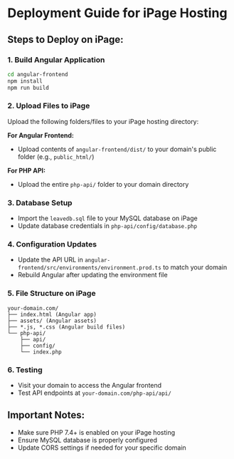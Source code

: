 
# Deployment Guide for iPage Hosting

## Steps to Deploy on iPage:

### 1. Build Angular Application
```bash
cd angular-frontend
npm install
npm run build
```

### 2. Upload Files to iPage
Upload the following folders/files to your iPage hosting directory:

**For Angular Frontend:**
- Upload contents of `angular-frontend/dist/` to your domain's public folder (e.g., `public_html/`)

**For PHP API:**
- Upload the entire `php-api/` folder to your domain directory

### 3. Database Setup
- Import the `leavedb.sql` file to your MySQL database on iPage
- Update database credentials in `php-api/config/database.php`

### 4. Configuration Updates
- Update the API URL in `angular-frontend/src/environments/environment.prod.ts` to match your domain
- Rebuild Angular after updating the environment file

### 5. File Structure on iPage
```
your-domain.com/
├── index.html (Angular app)
├── assets/ (Angular assets)
├── *.js, *.css (Angular build files)
└── php-api/
    ├── api/
    ├── config/
    └── index.php
```

### 6. Testing
- Visit your domain to access the Angular frontend
- Test API endpoints at `your-domain.com/php-api/api/`

## Important Notes:
- Make sure PHP 7.4+ is enabled on your iPage hosting
- Ensure MySQL database is properly configured
- Update CORS settings if needed for your specific domain
